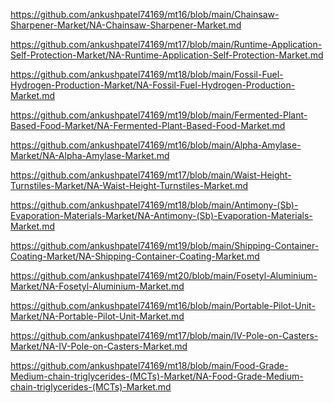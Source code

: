 <p><a href="https://github.com/ankushpatel74169/mt16/blob/main/Chainsaw-Sharpener-Market/NA-Chainsaw-Sharpener-Market.md">https://github.com/ankushpatel74169/mt16/blob/main/Chainsaw-Sharpener-Market/NA-Chainsaw-Sharpener-Market.md</a></p><p><a href="https://github.com/ankushpatel74169/mt17/blob/main/Runtime-Application-Self-Protection-Market/NA-Runtime-Application-Self-Protection-Market.md">https://github.com/ankushpatel74169/mt17/blob/main/Runtime-Application-Self-Protection-Market/NA-Runtime-Application-Self-Protection-Market.md</a></p><p><a href="https://github.com/ankushpatel74169/mt18/blob/main/Fossil-Fuel-Hydrogen-Production-Market/NA-Fossil-Fuel-Hydrogen-Production-Market.md">https://github.com/ankushpatel74169/mt18/blob/main/Fossil-Fuel-Hydrogen-Production-Market/NA-Fossil-Fuel-Hydrogen-Production-Market.md</a></p><p><a href="https://github.com/ankushpatel74169/mt19/blob/main/Fermented-Plant-Based-Food-Market/NA-Fermented-Plant-Based-Food-Market.md">https://github.com/ankushpatel74169/mt19/blob/main/Fermented-Plant-Based-Food-Market/NA-Fermented-Plant-Based-Food-Market.md</a></p><p><a href="https://github.com/ankushpatel74169/mt16/blob/main/Alpha-Amylase-Market/NA-Alpha-Amylase-Market.md">https://github.com/ankushpatel74169/mt16/blob/main/Alpha-Amylase-Market/NA-Alpha-Amylase-Market.md</a></p><p><a href="https://github.com/ankushpatel74169/mt17/blob/main/Waist-Height-Turnstiles-Market/NA-Waist-Height-Turnstiles-Market.md">https://github.com/ankushpatel74169/mt17/blob/main/Waist-Height-Turnstiles-Market/NA-Waist-Height-Turnstiles-Market.md</a></p><p><a href="https://github.com/ankushpatel74169/mt18/blob/main/Antimony-(Sb)-Evaporation-Materials-Market/NA-Antimony-(Sb)-Evaporation-Materials-Market.md">https://github.com/ankushpatel74169/mt18/blob/main/Antimony-(Sb)-Evaporation-Materials-Market/NA-Antimony-(Sb)-Evaporation-Materials-Market.md</a></p><p><a href="https://github.com/ankushpatel74169/mt19/blob/main/Shipping-Container-Coating-Market/NA-Shipping-Container-Coating-Market.md">https://github.com/ankushpatel74169/mt19/blob/main/Shipping-Container-Coating-Market/NA-Shipping-Container-Coating-Market.md</a></p><p><a href="https://github.com/ankushpatel74169/mt20/blob/main/Fosetyl-Aluminium-Market/NA-Fosetyl-Aluminium-Market.md">https://github.com/ankushpatel74169/mt20/blob/main/Fosetyl-Aluminium-Market/NA-Fosetyl-Aluminium-Market.md</a></p><p><a href="https://github.com/ankushpatel74169/mt16/blob/main/Portable-Pilot-Unit-Market/NA-Portable-Pilot-Unit-Market.md">https://github.com/ankushpatel74169/mt16/blob/main/Portable-Pilot-Unit-Market/NA-Portable-Pilot-Unit-Market.md</a></p><p><a href="https://github.com/ankushpatel74169/mt17/blob/main/IV-Pole-on-Casters-Market/NA-IV-Pole-on-Casters-Market.md">https://github.com/ankushpatel74169/mt17/blob/main/IV-Pole-on-Casters-Market/NA-IV-Pole-on-Casters-Market.md</a></p><p><a href="https://github.com/ankushpatel74169/mt18/blob/main/Food-Grade-Medium-chain-triglycerides-(MCTs)-Market/NA-Food-Grade-Medium-chain-triglycerides-(MCTs)-Market.md">https://github.com/ankushpatel74169/mt18/blob/main/Food-Grade-Medium-chain-triglycerides-(MCTs)-Market/NA-Food-Grade-Medium-chain-triglycerides-(MCTs)-Market.md</a></p>

